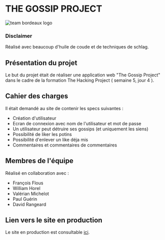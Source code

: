 # THE GOSSIP PROJECT

![team bordeaux logo](http://image.noelshack.com/fichiers/2018/44/4/1541070879-thpbdx1.png)

### Disclaimer

Réalisé avec beaucoup d'huile de coude et de techniques de schlag.

## Présentation du projet

Le but du projet était de réaliser une application web "The Gossip Project" dans le cadre de la formation The Hacking Project ( semaine 5, jour 4 ). 

## Cahier des charges

Il était demandé au site de contenir les specs suivantes :

* Création d'utilisateur
* Ecran de connexion avec nom de l'utilisateur et mot de passe
* Un utilisateur peut détruire ses gossips (et uniquement les siens)
* Possibilité de liker les potins
* Possibilité d'enlever un like déja mis
* Commentaires et commentaires de commentaires

## Membres de l'équipe

Réalisé en collaboration avec : 

* François Flous
* William Horel
* Valérian Michelot
* Paul Guérin
* David Rangeard

## Lien vers le site en production

Le site en production est consultable [ici]().